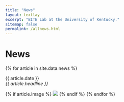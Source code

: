 ```yaml
---
title: "News"
layout: textlay
excerpt: "BITE Lab at the University of Kentucky."
sitemap: false
permalink: /allnews.html
---
```


# News

{% for article in site.data.news %}
<p>{{ article.date }} <br>
<em>{{ article.headline }}</em></p>
{% if article.image %}
<img src="{{ article.image | relative_url }}" class="img-responsive" style="max-width: 192px" />
{% endif %}
{% endfor %}
